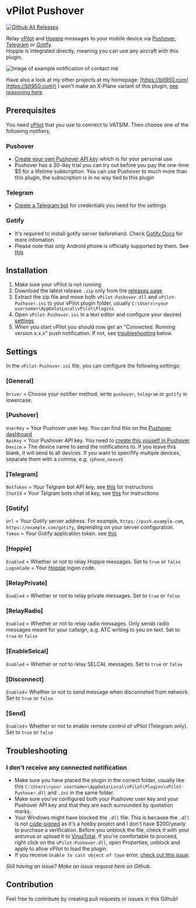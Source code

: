 # vPilot Pushover
[![Github All Releases](https://img.shields.io/github/downloads/blt950/vPilot-Pushover/total.svg)]()

Relay [vPilot](https://vpilot.rosscarlson.dev/) and [Hoppie](https://www.hoppie.nl/acars/) messages to your mobile device via [Pushover](https://pushover.net/), [Telegram](https://telegram.org/) or [Gotify](https://gotify.net/).\
Hoppie is integrated directly, meaning you can use any aircraft with this plugin.

![Image of example notification of contact me](https://github.com/blt950/vPilot-Pushover/assets/2505044/68653e8a-8bca-45d4-8220-4a38f39d68d4)

Have also a look at my other projects at my homepage: [https://blt950.com](https://blt950.com)\
I won't make an X-Plane variant of this plugin, [see reasoning here](https://github.com/blt950/vPilot-Pushover/issues/14#issuecomment-1979402032).

## Prerequisites
You need [vPilot](https://vpilot.rosscarlson.dev/) that you use to connect to VATSIM. Then choose one of the following notifiers.

### Pushover
- [Create your own Pushover API key](https://pushover.net/apps/build) which is for your personal use
- Pushover has a 30-day trial you can try out before you pay the one-time $5 for a lifetime subscription. You can use Pushover to much more than this plugin, the subscription is in no way tied to this plugin

### Telegram
- [Create a Telegram bot](telegram.md) for credentials you need for the settings

### Gotify
- It's required to install gotify server beforehand. Check [Gotify Docs](https://gotify.net/docs/index) for more infomation
- Please note that only Android phone is officially supported by them. See [this](https://github.com/gotify/android)

## Installation

1. Make sure your vPilot is not running
2. Download the latest release `.zip` only from the [releases page](https://github.com/blt950/vPilot-Pushover/releases)
3. Extract the zip file and move both `vPilot-Pushover.dll` and `vPilot-Pushover.ini` to your vPilot plugin folder, usually `C:\Users\<your username>\AppData\Local\vPilot\Plugins`
4. Open `vPilot-Pushover.ini` in a text editor and configure your desired [settings](#settings)
5. When you start vPilot you should now get an "Connected. Running version x.x.x" push notification. If not, see [troubleshooting](#troubleshooting) below.

## Settings
In the `vPilot-Pushover.ini` file, you can configure the following settings:

### [General]
`Driver` = Choose your notifier method, write `pushover`, `telegram` or `gotify` in lowercase.

### [Pushover]
`UserKey` = Your Pushover user key. You can find this on the [Pushover dashboard](https://pushover.net/)\
`ApiKey` = Your Pushover API key. You need to [create this youself in Pushover](https://pushover.net/apps/build)\
`Device` = The device name to send the notifications to. If you leave this blank, it will send to all devices. If you want to specifify multiple devices, separate them with a comma, e.g. `iphone,nexus5`

### [Telegram]
`BotToken` = Your Telgram bot API key, see [this](telegram.md) for instructions\
`ChatId` = Your Telgram bots chat id key, see [this](telegram.md) for instructions

### [Gotify]
`Url` = Your Gotify server address. For example, `https://push.example.com`, `https://example.com/gotify`, depending on your server configuration.\
`Token` = Your Gotify application token. see [this](https://gotify.net/docs/pushmsg)

### [Hoppie]
`Enabled` = Whether or not to relay Hoppie messages. Set to `true` or `false`\
`LogonCode` = Your [Hoppie](https://hoppie.nl) logon code.

### [RelayPrivate]
`Enabled` = Whether or not to relay private messages. Set to `true` or `false`

### [RelayRadio]
`Enabled` = Whether or not to relay radio messages. Only sends radio messages meant for your callsign, e.g. ATC writing to you on text. Set to `true` or `false`

### [EnableSelcal]
`Enabled` = Whether or not to relay SELCAL messages. Set to `true` or `false`

### [Disconnect]
`Enabled`= Whether or not to send message when disconneted from network. Set to `true` or `false`

### [Send]
`Enabled`= Whether or not to enable remote control of vPilot (Telegram only). Set to `true` or `false`

## Troubleshooting
### I don't receive any connected notification
- Make sure you have placed the plugin in the correct folder, usually like this `C:\Users\<your username>\AppData\Local\vPilot\Plugins\vPilot-Pushover.dll` and `.ini` in the same folder.
- Make sure you've configured both your Pushover user key and your Pushover API key and that they are each surrounded by quotation marks.
- Your Windows might have blocked the `.dll` file. This is because the `.dll` is not [code-signed](https://en.wikipedia.org/wiki/Code_signing) as it's a hobby project and I don't have $200/yearly to purchase a verification. Before you unblock the file, check it with your antivirus or upload it to [VirusTotal](https://www.virustotal.com/gui/home/upload). If you're comfortable to proceed, right click on the `vPilot-Pushover.dll`, open Properties, unblock and apply to allow vPilot to load the plugin.
- If you receive `Unable to cast object of type` error, [check out this issue](https://github.com/blt950/vPilot-Pushover/issues/23).

*Still having an issue? Make an issue request here on Github.*

## Contribution

Feel free to contribute by creating pull requests or issues in this Github!
